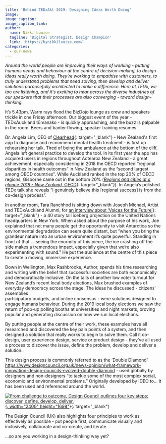 ```yaml
---
title: 'Behind TEDxAkl 2019: Designing Ideas Worth Doing'
image:
image_caption:
image_caption_link:
author:
  name: Nikki Louise
  tagline: 'Digital Strategist, Design Champion'
  link: 'https://bynikkilouise.com/'
categories:
  - our-news
---
```


*Around the world people are improving their ways of working - putting humans needs and behaviour at the centre of decision-making, to design ideas really worth doing. They’re working to empathise with customers, to truly understand problems that need solving, then develop and deliver solutions purposefully architected to make a difference. Here at TEDx, we too are listening, and it's exciting to hear across the diverse industries of our speakers that their processes are also converging - toward design-thinking.&nbsp;*

It’s 5.43pm. Warm rays flood the BizDojo lounge as crew and speakers trickle in one Friday afternoon. Our biggest event of the year - TEDxAuckland tūmanako - is quickly approaching, and the buzz is palpable in the room. Beers and banter flowing, speaker training resumes.&nbsp;

Dr. Angela Lim, CEO of [Clearhead](https://www.clearhead.org.nz/){: target="_blank"} - New Zealand's first app to diagnose and recommend mental health treatment - is first up rehearsing her talk. Tired of being the ambulance at the bottom of the cliff, Angela left general practice to develop the tool. In its first year the app has acquired users in regions throughout Aotearoa New Zealand - a great achievement, especially considering in 2018 the OECD reported “regional disparities in health outcomes” in New Zealand as the “second largest among OECD countries". While Auckland ranked in the top 20% of OECD regions, Gisborne came out in the bottom 20% ([*Regions and cities at a glance 2018 - New Zealand*, OECD](http://www.oecd.org/regional){: target="_blank"}). In Angela’s polished TEDx talk she reveals “I genuinely believe this \[regional success\] is from the co-design process”.&nbsp;

In another room, Tara Ranchhod is sitting down with Joseph Michael, Artist and TEDxAuckland Alumni, for [an interview about ‘Voices for the Future’](https://tedxauckland.com/an-interview-with-joseph-michael-art-environmentalism-impact/){: target="_blank"} - a 40 story tall iceberg projection on the United Nations headquarters in New York. When asked about the purpose of his work, Joe explained that not many people get the opportunity to visit Antarctica so the environmental degradation can seem quite distant, but “when you bring the grandeur nature into an urban environment it’s quite powerful. Standing in front of that … seeing the enormity of this piece, the ice crashing off the side makes a tremendous impact, especially given that we’re also experimenting with sound.” He put the audience at the centre of this piece to create a moving, immersive experience.&nbsp;

Down in Wellington, Max Rashbrooke, Author, spends his time researching and writing with the belief that successful societies are both economically and democratically inclusive. On the tails of another low voter turnout for New Zealand’s recent local body elections, Max brushed examples of everyday democracy across the stage. The ideas he discussed - citizens’ assemblies<br>participatory budgets, and online consensus - were solutions designed to engage humans behaviour. During the 2019 local body elections we saw the return of pop-up polling booths at universities and night markets, proving popular and generating discussion on how we run local elections.&nbsp;

By putting people at the centre of their work, these examples have all researched and discovered the key pain points of a system, and then designed a solution that really works to begin to solve them. Call it co-design, user experience design, service or product design - they’ve all used a process to discover the issue, define the problem, develop and deliver a solution.&nbsp;

This design process is commonly referred to as the ‘Double Diamond’ https://www.designcouncil.org.uk/news-opinion/what-framework-innovation-design-councils-evolved-double-diamond - used globally by designers and non-designers “to tackle some of the most complex social, economic and environmental problems.” Originally developed by IDEO to… it has been used and referenced around the world.&nbsp;

[![From challenge to outcome, Design Council outlines four key steps; discover, define, develop, deliver.](/uploads/double-diamond-model-design-council-2019.jpg "Double Diamond Model 2019"){: width="2400" height="1698"}](https://www.designcouncil.org.uk/news-opinion/what-framework-innovation-design-councils-evolved-double-diamond){: target="_blank"}

The Design Council (UK) also highlights four principles to work as effectively as possible - put people first, communicate visually and inclusively, collaborate and co-create, and iterate.&nbsp;

…so are you working in a design-thinking way yet?